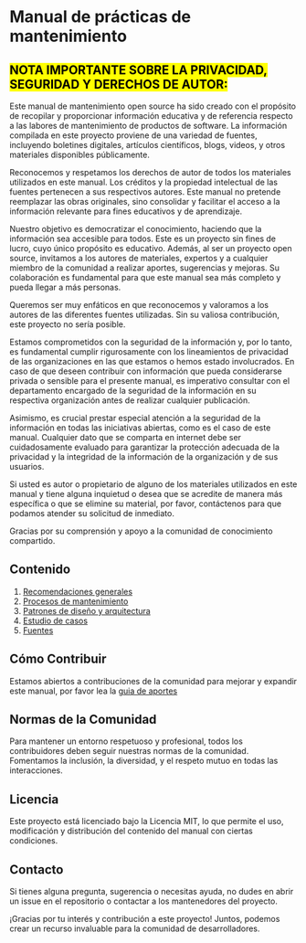 # Manual de prácticas de mantenimiento

## <mark> NOTA IMPORTANTE SOBRE LA PRIVACIDAD, SEGURIDAD Y DERECHOS DE AUTOR:

Este manual de mantenimiento open source ha sido creado con el propósito de recopilar y proporcionar información educativa y de referencia respecto a las labores de mantenimiento de productos de software. La información compilada en este proyecto proviene de una variedad de fuentes, incluyendo boletines digitales, artículos científicos, blogs, videos, y otros materiales disponibles públicamente.

Reconocemos y respetamos los derechos de autor de todos los materiales utilizados en este manual. Los créditos y la propiedad intelectual de las fuentes pertenecen a sus respectivos autores. Este manual no pretende reemplazar las obras originales, sino consolidar y facilitar el acceso a la información relevante para fines educativos y de aprendizaje.

Nuestro objetivo es democratizar el conocimiento, haciendo que la información sea accesible para todos. Este es un proyecto sin fines de lucro, cuyo único propósito es educativo. Además, al ser un proyecto open source, invitamos a los autores de materiales, expertos y a cualquier miembro de la comunidad a realizar aportes, sugerencias y mejoras. Su colaboración es fundamental para que este manual sea más completo y pueda llegar a más personas.

Queremos ser muy enfáticos en que reconocemos y valoramos a los autores de las diferentes fuentes utilizadas. Sin su valiosa contribución, este proyecto no sería posible.

Estamos comprometidos con la seguridad de la información y, por lo tanto, es fundamental cumplir rigurosamente con los lineamientos de privacidad de las organizaciones en las que estamos o hemos estado involucrados. En caso de que deseen contribuir con información que pueda considerarse privada o sensible para el presente manual, es imperativo consultar con el departamento encargado de la seguridad de la información en su respectiva organización antes de realizar cualquier publicación.

Asimismo, es crucial prestar especial atención a la seguridad de la información en todas las iniciativas abiertas, como es el caso de este manual. Cualquier dato que se comparta en internet debe ser cuidadosamente evaluado para garantizar la protección adecuada de la privacidad y la integridad de la información de la organización y de sus usuarios.

Si usted es autor o propietario de alguno de los materiales utilizados en este manual y tiene alguna inquietud o desea que se acredite de manera más específica o que se elimine su material, por favor, contáctenos para que podamos atender su solicitud de inmediato.

Gracias por su comprensión y apoyo a la comunidad de conocimiento compartido.

## Contenido

1. [Recomendaciones generales](./manualDeMantenimiento/recomendacionesGenerales.md)
2. [Procesos de mantenimiento](./manualDeMantenimiento/procesosMantenimiento.md)
3. [Patrones de diseño y arquitectura](./manualDeMantenimiento/patrones.md)
4. [Estudio de casos](./manualDeMantenimiento/casos)
5. [Fuentes](./manualDeMantenimiento/fuentes.md)

## Cómo Contribuir

Estamos abiertos a contribuciones de la comunidad para mejorar y expandir este manual, por favor lea la [guia de aportes](./manualDeMantenimiento/guiaAportes)

## Normas de la Comunidad

Para mantener un entorno respetuoso y profesional, todos los contribuidores deben seguir nuestras normas de la comunidad. Fomentamos la inclusión, la diversidad, y el respeto mutuo en todas las interacciones.

## Licencia

Este proyecto está licenciado bajo la Licencia MIT, lo que permite el uso, modificación y distribución del contenido del manual con ciertas condiciones.

## Contacto

Si tienes alguna pregunta, sugerencia o necesitas ayuda, no dudes en abrir un issue en el repositorio o contactar a los mantenedores del proyecto.

¡Gracias por tu interés y contribución a este proyecto! Juntos, podemos crear un recurso invaluable para la comunidad de desarrolladores.

